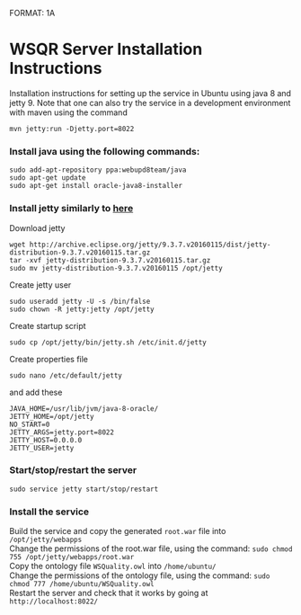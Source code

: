 FORMAT: 1A

# WSQR Server Installation Instructions
Installation instructions for setting up the service in Ubuntu using java 8 and jetty 9.
Note that one can also try the service in a development environment with maven using the command
```
mvn jetty:run -Djetty.port=8022
```

### Install java using the following commands:
```
sudo add-apt-repository ppa:webupd8team/java
sudo apt-get update
sudo apt-get install oracle-java8-installer
```

### Install jetty similarly to [here](http://www.ubuntugeek.com/install-jetty-9-java-servlet-engine-and-webserver-on-ubuntu-14-10-server.html)
Download jetty
```
wget http://archive.eclipse.org/jetty/9.3.7.v20160115/dist/jetty-distribution-9.3.7.v20160115.tar.gz
tar -xvf jetty-distribution-9.3.7.v20160115.tar.gz 
sudo mv jetty-distribution-9.3.7.v20160115 /opt/jetty
```

Create jetty user
```
sudo useradd jetty -U -s /bin/false
sudo chown -R jetty:jetty /opt/jetty
```

Create startup script
```
sudo cp /opt/jetty/bin/jetty.sh /etc/init.d/jetty
```

Create properties file
```
sudo nano /etc/default/jetty
```
and add these
```
JAVA_HOME=/usr/lib/jvm/java-8-oracle/
JETTY_HOME=/opt/jetty
NO_START=0
JETTY_ARGS=jetty.port=8022
JETTY_HOST=0.0.0.0
JETTY_USER=jetty
```

### Start/stop/restart the server
```
sudo service jetty start/stop/restart
```

### Install the service
Build the service and copy the generated `root.war` file into `/opt/jetty/webapps`  
Change the permissions of the root.war file, using the command: `sudo chmod 755 /opt/jetty/webapps/root.war`  
Copy the ontology file `WSQuality.owl` into `/home/ubuntu/`  
Change the permissions of the ontology file, using the command: `sudo chmod 777 /home/ubuntu/WSQuality.owl`  
Restart the server and check that it works by going at `http://localhost:8022/`
